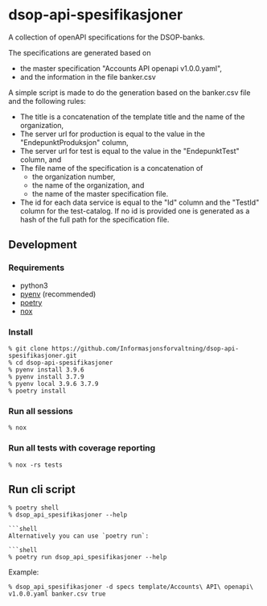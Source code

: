 # dsop-api-spesifikasjoner

A collection of openAPI specifications for the DSOP-banks.

The specifications are generated based on

- the master specification "Accounts API openapi v1.0.0.yaml",
- and the information in the file banker.csv

A simple script is made to do the generation based on the banker.csv file and the following rules:

- The title is a concatenation of the template title and the name of the organization,
- The server url for production is equal to the value in the "EndepunktProduksjon" column,
- The server url for test is equal to the value in the "EndepunktTest" column, and
- The file name of the specification is a concatenation of
  - the organization number,
  - the name of the organization, and
  - the name of the master specification file.
- The id for each data service is equal to the "Id" column and the "TestId" column for the test-catalog. If no id is provided one is generated as a hash of the full path for the specification file.

## Development

### Requirements

- python3
- [pyenv](https://github.com/pyenv/pyenv) (recommended)
- [poetry](https://python-poetry.org/)
- [nox](https://nox.thea.codes/en/stable/)

### Install

```shell
% git clone https://github.com/Informasjonsforvaltning/dsop-api-spesifikasjoner.git
% cd dsop-api-spesifikasjoner
% pyenv install 3.9.6
% pyenv install 3.7.9
% pyenv local 3.9.6 3.7.9
% poetry install
```

### Run all sessions

```shell
% nox
```

### Run all tests with coverage reporting

```shell
% nox -rs tests

```

## Run cli script

````shell
% poetry shell
% dsop_api_spesifikasjoner --help

```shell
Alternatively you can use `poetry run`:

```shell
% poetry run dsop_api_spesifikasjoner --help
````

Example:

```shell
% dsop_api_spesifikasjoner -d specs template/Accounts\ API\ openapi\ v1.0.0.yaml banker.csv true
```
